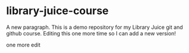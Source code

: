 # library-juice-course

A new paragraph. 
This is a demo repository for my Library Juice git and github course.
Editing this one more time so I can add a new version!

one more edit